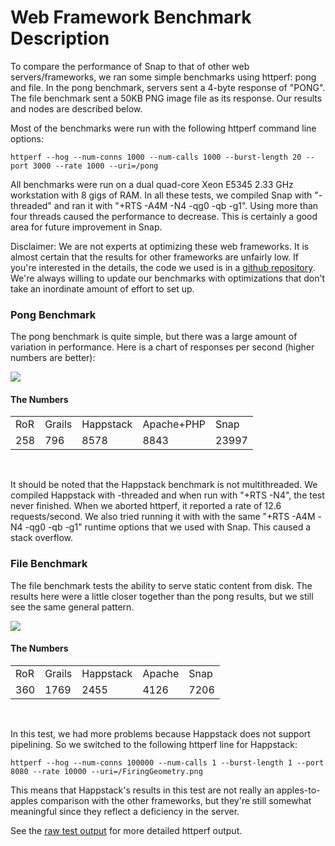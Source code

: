 Web Framework Benchmark Description
===================================

To compare the performance of Snap to that of other web servers/frameworks, we
ran some simple benchmarks using httperf: pong and file.  In the pong
benchmark, servers sent a 4-byte response of "PONG".  The file benchmark sent a
50KB PNG image file as its response.  Our results and nodes are described
below.

Most of the benchmarks were run with the following httperf command line
options:

~~~~~~~~~~~~~~~~~~
httperf --hog --num-conns 1000 --num-calls 1000 --burst-length 20 --port 3000 --rate 1000 --uri=/pong
~~~~~~~~~~~~~~~~~~

All benchmarks were run on a dual quad-core Xeon E5345 2.33 GHz workstation
with 8 gigs of RAM.  In all these tests, we compiled Snap with "-threaded" and
ran it with "+RTS -A4M -N4 -qg0 -qb -g1".  Using more than four threads caused
the performance to decrease.  This is certainly a good area for future
improvement in Snap.

Disclaimer: We are not experts at optimizing these web frameworks.  It
is almost certain that the results for other frameworks are unfairly
low.  If you're interested in the details, the code we used is in a
[github repository](http://github.com/snapframework/snap-benchmarks).
We're always willing to update our benchmarks with optimizations that
don't take an inordinate amount of effort to set up.

### Pong Benchmark

The pong benchmark is quite simple, but there was a large amount of variation
in performance.  Here is a chart of responses per second (higher numbers
are better):

![](/media/img/pong-bench.png)

#### The Numbers

<table>
  <tr>
    <td>RoR</td>
    <td>Grails</td>
    <td>Happstack</td>
    <td>Apache+PHP</td>
    <td>Snap</td>
  </tr>
  <tr>
    <td>258</td>
    <td>796</td>
    <td>8578</td>
    <td>8843</td>
    <td>23997</td>
  </tr>
</table>
<br />

It should be noted that the Happstack benchmark is not multithreaded.  We
compiled Happstack with -threaded and when run with "+RTS -N4", the test never
finished.  When we aborted httperf, it reported a rate of 12.6
requests/second.  We also tried running it with with the same "+RTS -A4M -N4
-qg0 -qb -g1" runtime options that we used with Snap.  This caused a stack
overflow.

### File Benchmark

The file benchmark tests the ability to serve static content from disk.  The
results here were a little closer together than the pong results, but we still
see the same general pattern.

![](/media/img/file-bench.png)

#### The Numbers

<table>
  <tr>
    <td>RoR</td>
    <td>Grails</td>
    <td>Happstack</td>
    <td>Apache</td>
    <td>Snap</td>
  </tr>
  <tr>
    <td>360</td>
    <td>1769</td>
    <td>2455</td>
    <td>4126</td>
    <td>7206</td>
  </tr>
</table>
<br />

In this test, we had more problems because Happstack does not support
pipelining.  So we switched to the following httperf line for Happstack:

~~~~~~~~~~~~~~~~~~
httperf --hog --num-conns 100000 --num-calls 1 --burst-length 1 --port 8080 --rate 10000 --uri=/FiringGeometry.png
~~~~~~~~~~~~~~~~~~

This means that Happstack's results in this test are not really an
apples-to-apples comparison with the other frameworks, but they're still
somewhat meaningful since they reflect a deficiency in the server.

See the [raw test output](/bench-raw-results.txt) for more detailed
httperf output.

